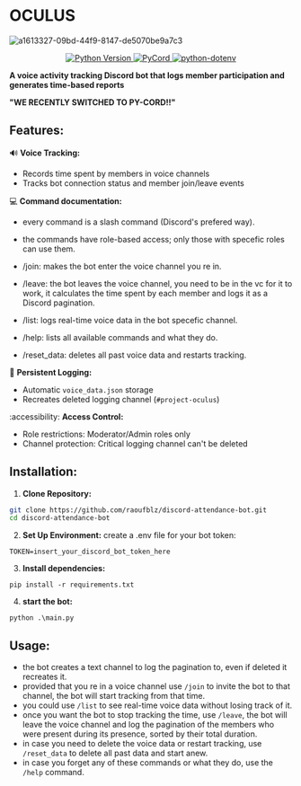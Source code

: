 # OCULUS
![a1613327-09bd-44f9-8147-de5070be9a7c3](https://github.com/user-attachments/assets/78b1dfa6-207f-4e5d-b200-c0e4d30006a7)

<p align="center">
  <a href="https://www.python.org/">
    <img src="https://img.shields.io/badge/Python-3.8%2B-blue?style=for-the-badge&logo=python&logoColor=white" alt="Python Version">
  </a>
  <a href="https://docs.pycord.dev/">
    <img src="https://img.shields.io/badge/PyCord-2.4.1-blue?style=for-the-badge&logo=discord&logoColor=white" alt="PyCord">
  </a>
  <a href="https://github.com/theskumar/python-dotenv">
    <img src="https://img.shields.io/badge/python--dotenv-1.1.0-cyan?style=for-the-badge&logo=python&logoColor=white" alt="python-dotenv">
  </a>
</p>

**A voice activity tracking Discord bot that logs member participation and generates time-based reports**

**"WE RECENTLY SWITCHED TO PY-CORD!!"**

## Features:
🔊 **Voice Tracking:**  
- Records time spent by members in voice channels
- Tracks bot connection status and member join/leave events

💻 **Command documentation:** 
- every command is a slash command (Discord's prefered way).
- the commands have role-based access; only those with specefic roles can use them.

- /join: makes the bot enter the voice channel you re in.
- /leave: the bot leaves the voice channel, you need to be in the vc for it to work,
    it calculates the time spent by each member and logs it as a Discord pagination.
- /list: logs real-time voice data in the bot specefic channel.
- /help: lists all available commands and what they do.
- /reset_data: deletes all past voice data and restarts tracking.

📔 **Persistent Logging:**  
- Automatic `voice_data.json` storage
- Recreates deleted logging channel (`#project-oculus`)

:accessibility: **Access Control:**  
- Role restrictions: Moderator/Admin roles only
- Channel protection: Critical logging channel can't be deleted

## Installation:

1. **Clone Repository:**  
```bash
git clone https://github.com/raoufblz/discord-attendance-bot.git
cd discord-attendance-bot
```
2. **Set Up Environment:**
    create a .env file for your bot token:
```env
TOKEN=insert_your_discord_bot_token_here
```
3. **Install dependencies:**
```
pip install -r requirements.txt
```
4. **start the bot:**
```
python .\main.py
```

## Usage: 

- the bot creates a text channel to log the pagination to, even if deleted it recreates it.
- provided that you re in a voice channel use `/join` to invite the bot to that channel, the bot will start tracking from that time.
- you could use `/list` to see real-time voice data without losing track of it.
- once you want the bot to stop tracking the time, use `/leave`, the bot will leave the voice channel and log the pagination of the members who were present during its presence, sorted by their total duration.
- in case you need to delete the voice data or restart tracking, use `/reset_data` to delete all past data and start anew.
- in case you forget any of these commands or what they do, use the `/help` command.


